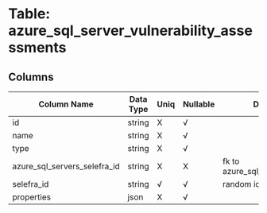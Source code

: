 # Table: azure_sql_server_vulnerability_assessments

## Columns 

|  Column Name   |  Data Type  | Uniq | Nullable | Description | 
|  ----  | ----  | ----  | ----  | ---- | 
| id | string | X | √ |  | 
| name | string | X | √ |  | 
| type | string | X | √ |  | 
| azure_sql_servers_selefra_id | string | X | X | fk to azure_sql_servers.selefra_id | 
| selefra_id | string | √ | √ | random id | 
| properties | json | X | √ |  | 


